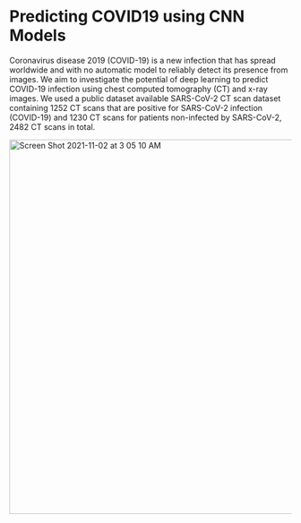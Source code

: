 # Predicting COVID19 using CNN Models
Coronavirus disease 2019 (COVID-19) is a new infection that has spread worldwide and with no automatic model to reliably detect its presence from images. We aim to investigate the potential of deep  learning to predict COVID-19 infection using chest computed tomography (CT) and x-ray images. We used a public dataset available SARS-CoV-2 CT scan dataset containing 1252 CT scans that are positive for SARS-CoV-2 infection (COVID-19) and 1230 CT scans for patients non-infected by SARS-CoV-2, 2482 CT scans in total.


<img width="669" alt="Screen Shot 2021-11-02 at 3 05 10 AM" src="https://user-images.githubusercontent.com/52872759/139800916-6c06d44c-d158-44c3-86ee-2692068b7c39.png">
